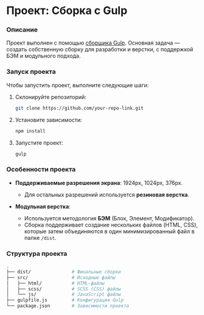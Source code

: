 # Проект: Сборка с Gulp

### Описание
Проект выполнен с помощью [сборщика Gulp](https://github.com/ZaharBorisenko/Assembling-Gulp). Основная задача — создать собственную сборку для разработки и верстки, с поддержкой БЭМ и модульного подхода.

### Запуск проекта

Чтобы запустить проект, выполните следующие шаги:

1. Склонируйте репозиторий:
    ```bash
    git clone https://github.com/your-repo-link.git
    ```
2. Установите зависимости:
    ```bash
    npm install
    ```
3. Запустите проект:
    ```bash
    gulp
    ```

### Особенности проекта

- **Поддерживаемые разрешения экрана**: 1924px, 1024px, 376px.
  - Для остальных разрешений используется **резиновая верстка**.

- **Модульная верстка**: 
  - Используется методология **БЭМ** (Блок, Элемент, Модификатор).
  - Сборка поддерживает создание нескольких файлов (HTML, CSS), которые затем объединяются в один минимизированный файл в папке `/dist`.

### Структура проекта

```bash
.
├── dist/               # Финальные сборки
├── src/                # Исходные файлы
│   ├── html/           # HTML-файлы
│   ├── scss/           # SCSS (CSS) файлы
│   └── js/             # JavaScript файлы
├── gulpfile.js         # Конфигурация Gulp
└── package.json        # Зависимости проекта
